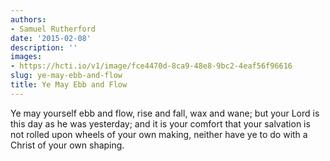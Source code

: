 ```yaml
---
authors:
- Samuel Rutherford
date: '2015-02-08'
description: ''
images:
- https://hcti.io/v1/image/fce4470d-8ca9-48e8-9bc2-4eaf56f96616
slug: ye-may-ebb-and-flow
title: Ye May Ebb and Flow
---
```


Ye may yourself ebb and flow, rise and fall, wax and wane; but your Lord is this day as he was yesterday; and it is your comfort that your salvation is not rolled upon wheels of your own making, neither have ye to do with a Christ of your own shaping.